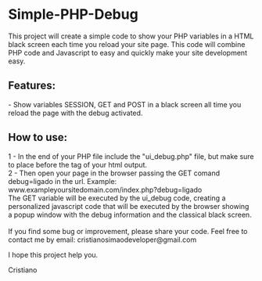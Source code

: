 # Simple-PHP-Debug
This project will create a simple code to show your PHP variables in a HTML black screen each time you reload your site page.
This code will combine PHP code and Javascript to easy and quickly make your site development easy.
<h2>Features:</h2>
- Show variables SESSION, GET and POST in a black screen all time you reload the page with the debug activated.

<h2>How to use:</h2>
1 - In the end of your PHP file include the "ui_debug.php" file, but make sure to place before the </body> tag of your html output.<br>
2 - Then open your page in the browser passing the GET comand debug=ligado in the url. Example: www.exampleyoursitedomain.com/index.php?debug=ligado <br>
    The GET variable will be executed by the ui_debug code, creating a personalized javascript code that will be executed by the browser showing a popup window with the debug information and the classical black screen.<br>
<br>
If you find some bug or improvement, please share your code.
Feel free to contact me by email: cristianosimaodeveloper@gmail.com

I hope this project help you.

Cristiano
